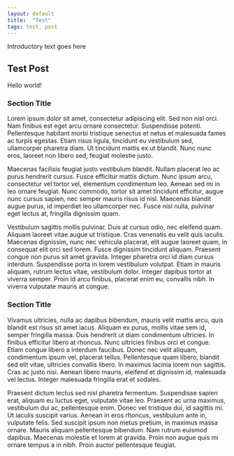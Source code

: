```yaml
---
layout: default
title:  "Test"
tags: test, post
---
```


Introductory text goes here

## Test Post
Hello world!

### Section Title
Lorem ipsum dolor sit amet, consectetur adipiscing elit. Sed non nisl orci. Nam finibus est eget arcu ornare consectetur. Suspendisse potenti. Pellentesque habitant morbi tristique senectus et netus et malesuada fames ac turpis egestas. Etiam risus ligula, tincidunt eu vestibulum sed, ullamcorper pharetra diam. Ut tincidunt mattis ex ut blandit. Nunc nunc eros, laoreet non libero sed, feugiat molestie justo.

Maecenas facilisis feugiat justo vestibulum blandit. Nullam placerat leo ac purus hendrerit cursus. Fusce efficitur mattis dictum. Nunc ipsum arcu, consectetur vel tortor vel, elementum condimentum leo. Aenean sed mi in leo ornare feugiat. Nunc commodo, tortor sit amet tincidunt efficitur, augue nunc cursus sapien, nec semper mauris risus id nisl. Maecenas blandit augue purus, id imperdiet leo ullamcorper nec. Fusce nisl nulla, pulvinar eget lectus at, fringilla dignissim quam.

Vestibulum sagittis mollis pulvinar. Duis at cursus odio, nec eleifend quam. Aliquam laoreet vitae augue ut tristique. Cras venenatis eu velit quis iaculis. Maecenas dignissim, nunc nec vehicula placerat, elit augue laoreet quam, in consequat elit orci sed lorem. Fusce dignissim tincidunt aliquam. Praesent congue non purus sit amet gravida. Integer pharetra orci id diam cursus interdum. Suspendisse porta in lorem vestibulum volutpat. Etiam in mauris aliquam, rutrum lectus vitae, vestibulum dolor. Integer dapibus tortor at viverra semper. Proin id arcu finibus, placerat enim eu, convallis nibh. In viverra vulputate mauris at congue.

### Section Title
Vivamus ultricies, nulla ac dapibus bibendum, mauris velit mattis arcu, quis blandit est risus sit amet lacus. Aliquam ex purus, mollis vitae sem id, semper fringilla massa. Duis hendrerit ut diam condimentum ultricies. In finibus efficitur libero at rhoncus. Nunc ultricies finibus orci et congue. Etiam congue libero a interdum faucibus. Donec nec velit aliquam, condimentum ipsum vel, placerat tellus. Pellentesque quam libero, blandit sed elit vitae, ultricies convallis libero. In maximus lacinia lorem non sagittis. Cras ac justo nisi. Aenean libero mauris, eleifend et dignissim id, malesuada vel lectus. Integer malesuada fringilla erat et sodales.

Praesent dictum lectus sed nisl pharetra fermentum. Suspendisse sapien erat, aliquam eu luctus eget, vulputate vitae leo. Praesent ac urna maximus, vestibulum dui ac, pellentesque enim. Donec vel tristique dui, id sagittis mi. Ut iaculis suscipit varius. Aenean in eros rhoncus, vestibulum ante in, vulputate felis. Sed suscipit ipsum non metus pretium, in maximus massa ornare. Mauris aliquam pellentesque bibendum. Nam rutrum euismod dapibus. Maecenas molestie et lorem at gravida. Proin non augue quis mi ornare tempus a in nibh. Proin auctor pellentesque feugiat. 
